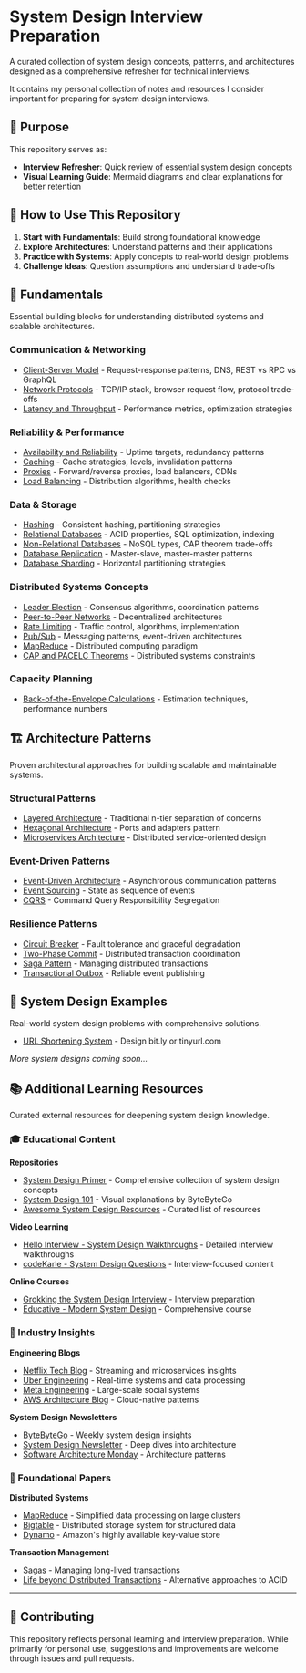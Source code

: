 # System Design Interview Preparation

A curated collection of system design concepts, patterns, and architectures designed as a comprehensive refresher for technical interviews.

It contains my personal collection of notes and resources I consider important for preparing for system design interviews.

## 🎯 Purpose

This repository serves as:

- **Interview Refresher**: Quick review of essential system design concepts
- **Visual Learning Guide**: Mermaid diagrams and clear explanations for better retention

## 🚀 How to Use This Repository

1. **Start with Fundamentals**: Build strong foundational knowledge
2. **Explore Architectures**: Understand patterns and their applications  
3. **Practice with Systems**: Apply concepts to real-world design problems
4. **Challenge Ideas**: Question assumptions and understand trade-offs

## 🔧 Fundamentals

Essential building blocks for understanding distributed systems and scalable architectures.

### Communication & Networking

- [Client-Server Model](./fundamentals/01-client-server.md) - Request-response patterns, DNS, REST vs RPC vs GraphQL
- [Network Protocols](./fundamentals/02-network-protocols.md) - TCP/IP stack, browser request flow, protocol trade-offs  
- [Latency and Throughput](./fundamentals/03-latency-and-throughput.md) - Performance metrics, optimization strategies

### Reliability & Performance  

- [Availability and Reliability](./fundamentals/04-availability-and-reliability.md) - Uptime targets, redundancy patterns
- [Caching](./fundamentals/05-caching.md) - Cache strategies, levels, invalidation patterns
- [Proxies](./fundamentals/06-proxies.md) - Forward/reverse proxies, load balancers, CDNs
- [Load Balancing](./fundamentals/07-load-balancing.md) - Distribution algorithms, health checks

### Data & Storage

- [Hashing](./fundamentals/08-hashing.md) - Consistent hashing, partitioning strategies
- [Relational Databases](./fundamentals/09-relational-databases.md) - ACID properties, SQL optimization, indexing
- [Non-Relational Databases](./fundamentals/10-non-relational-databases.md) - NoSQL types, CAP theorem trade-offs
- [Database Replication](./fundamentals/11-database-replication.md) - Master-slave, master-master patterns
- [Database Sharding](./fundamentals/12-database-sharding.md) - Horizontal partitioning strategies

### Distributed Systems Concepts

- [Leader Election](./fundamentals/13-leader-election.md) - Consensus algorithms, coordination patterns
- [Peer-to-Peer Networks](./fundamentals/14-peer-to-peer-networks.md) - Decentralized architectures
- [Rate Limiting](./fundamentals/15-rate-limiting.md) - Traffic control, algorithms, implementation
- [Pub/Sub](./fundamentals/16-pub-sub.md) - Messaging patterns, event-driven architectures
- [MapReduce](./fundamentals/17-mapreduce.md) - Distributed computing paradigm
- [CAP and PACELC Theorems](./fundamentals/18-cap-and-pacelc-theorems.md) - Distributed systems constraints

### Capacity Planning

- [Back-of-the-Envelope Calculations](./fundamentals/19-back-of-the-envelope-calculations.md) - Estimation techniques, performance numbers

## 🏗️ Architecture Patterns

Proven architectural approaches for building scalable and maintainable systems.

### Structural Patterns

- [Layered Architecture](./architecture/01-layered-architecture.md) - Traditional n-tier separation of concerns
- [Hexagonal Architecture](./architecture/02-hexagonal-architecture.md) - Ports and adapters pattern
- [Microservices Architecture](./architecture/03-microservices-architecture.md) - Distributed service-oriented design

### Event-Driven Patterns  

- [Event-Driven Architecture](./architecture/04-event-driven-architecture.md) - Asynchronous communication patterns
- [Event Sourcing](./architecture/09-event-sourcing.md) - State as sequence of events
- [CQRS](./architecture/10-cqrs.md) - Command Query Responsibility Segregation

### Resilience Patterns

- [Circuit Breaker](./architecture/08-circuit-breaker.md) - Fault tolerance and graceful degradation
- [Two-Phase Commit](./architecture/05-two-phase-commit.md) - Distributed transaction coordination
- [Saga Pattern](./architecture/06-saga.md) - Managing distributed transactions
- [Transactional Outbox](./architecture/07-transactional-outbox.md) - Reliable event publishing

## 🏢 System Design Examples

Real-world system design problems with comprehensive solutions.

- [URL Shortening System](./examples/01-design-a-url-shortening-system.md) - Design bit.ly or tinyurl.com

*More system designs coming soon...*

## 📚 Additional Learning Resources

Curated external resources for deepening system design knowledge.

### 🎓 Educational Content

**Repositories**

- [System Design Primer](https://github.com/donnemartin/system-design-primer) - Comprehensive collection of system design concepts
- [System Design 101](https://github.com/ByteByteGoHq/system-design-101) - Visual explanations by ByteByteGo
- [Awesome System Design Resources](https://github.com/ashishps1/awesome-system-design-resources) - Curated list of resources

**Video Learning**

- [Hello Interview - System Design Walkthroughs](https://www.youtube.com/playlist?list=PL5q3E8eRUieWtYLmRU3z94-vGRcwKr9tM) - Detailed interview walkthroughs
- [codeKarle - System Design Questions](https://www.youtube.com/playlist?list=PLhgw50vUymycJPN6ZbGTpVKAJ0cL4OEH3) - Interview-focused content

**Online Courses**

- [Grokking the System Design Interview](https://www.designgurus.io/course/grokking-the-system-design-interview) - Interview preparation
- [Educative - Modern System Design](https://www.educative.io/courses/grokking-modern-system-design-interview-for-engineers-managers) - Comprehensive course

### 🏢 Industry Insights

**Engineering Blogs**

- [Netflix Tech Blog](http://techblog.netflix.com/) - Streaming and microservices insights
- [Uber Engineering](http://eng.uber.com/) - Real-time systems and data processing
- [Meta Engineering](https://engineering.fb.com/) - Large-scale social systems
- [AWS Architecture Blog](https://aws.amazon.com/blogs/architecture/) - Cloud-native patterns

**System Design Newsletters**

- [ByteByteGo](https://blog.bytebytego.com/) - Weekly system design insights
- [System Design Newsletter](https://newsletter.systemdesign.one/) - Deep dives into architecture
- [Software Architecture Monday](https://www.developertoarchitect.com/lessons/) - Architecture patterns

### 📄 Foundational Papers

**Distributed Systems**

- [MapReduce](https://static.googleusercontent.com/media/research.google.com/en//archive/mapreduce-osdi04.pdf) - Simplified data processing on large clusters
- [Bigtable](https://static.googleusercontent.com/media/research.google.com/en//archive/bigtable-osdi06.pdf) - Distributed storage system for structured data
- [Dynamo](https://www.allthingsdistributed.com/files/amazon-dynamo-sosp2007.pdf) - Amazon's highly available key-value store

**Transaction Management**

- [Sagas](https://www.cs.cornell.edu/andru/cs711/2002fa/reading/sagas.pdf) - Managing long-lived transactions
- [Life beyond Distributed Transactions](https://ics.uci.edu/~cs223/papers/cidr07p15) - Alternative approaches to ACID

---

## 🤝 Contributing

This repository reflects personal learning and interview preparation. While primarily for personal use, suggestions and improvements are welcome through issues and pull requests.
